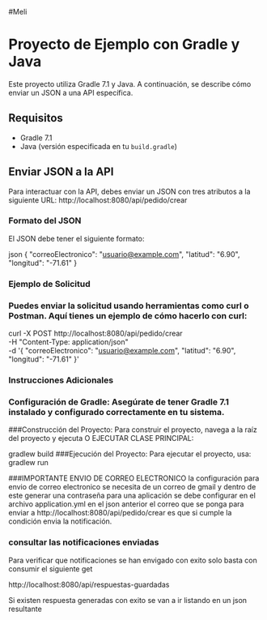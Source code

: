 #Meli 
# Proyecto de Ejemplo con Gradle y Java

Este proyecto utiliza Gradle 7.1 y Java. A continuación, se describe cómo enviar un JSON a una API específica.

## Requisitos

- Gradle 7.1
- Java (versión especificada en tu `build.gradle`)

## Enviar JSON a la API
 
Para interactuar con la API, debes enviar un JSON con tres atributos a la siguiente URL: http://localhost:8080/api/pedido/crear

### Formato del JSON

El JSON debe tener el siguiente formato:

json
{
  "correoElectronico": "usuario@example.com",
  "latitud": "6.90",
  "longitud": "-71.61"
}

### Ejemplo de Solicitud
### Puedes enviar la solicitud usando herramientas como curl o Postman. Aquí tienes un ejemplo de cómo hacerlo con curl:
curl -X POST http://localhost:8080/api/pedido/crear \
-H "Content-Type: application/json" \
-d '{
"correoElectronico": "usuario@example.com",
"latitud": "6.90",
"longitud": "-71.61"
}'


### Instrucciones Adicionales
### Configuración de Gradle: Asegúrate de tener Gradle 7.1 instalado y configurado correctamente en tu sistema.
###Construcción del Proyecto: Para construir el proyecto, navega a la raíz del proyecto y ejecuta O EJECUTAR CLASE PRINCIPAL:

gradlew build
###Ejecución del Proyecto: Para ejecutar el proyecto, usa:
gradlew run


###IMPORTANTE ENVIO DE CORREO ELECTRONICO
la configuración para envio de correo electronico se necesita de un correo de gmail y dentro de este generar una contraseña para una aplicación
se debe configurar en el archivo application.yml
en el json anterior el correo que se ponga para enviar a http://localhost:8080/api/pedido/crear es que si cumple la condición envia la notificación.

### consultar las notificaciones enviadas 

Para verificar que notificaciones se han envigado con exito solo basta con consumir el siguiente get

http://localhost:8080/api/respuestas-guardadas

Si existen respuesta generadas con exito se van a ir listando en un json resultante 